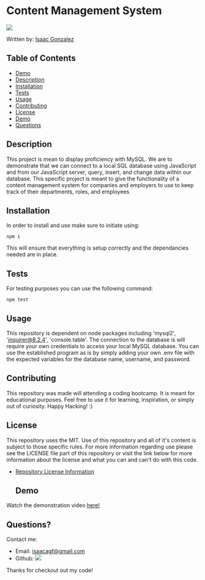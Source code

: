 
  # Content Management System
  <a href="https://opensource.org/licenses/MIT"><img src="https://img.shields.io/badge/License-MIT-blue"></a>
  
  Written by: [Isaac Gonzalez](IsaacAGonzalez)
  
  ## Table of Contents
  - [Demo](#Demo)
  - [Description](#Description)
  - [Installation](#Installation)
  - [Tests](#Tests)
  - [Usage](#Usage)
  - [Contributing](#Contributing)
  - [License](#License)
  - [Demo](#Demo)
  - [Questions](#Questions)
  
  ## Description
  This project is mean to display proficiency with MySQL. We are to demonstrate that we can connect to a local SQL database using JavaScript and from our JavaScript server, query, insert, and change data within our database. This specific project is meant to give the functionality of a content management system for companies and employers to use to keep track of their departments, roles, and employees

  ## Installation
  In order to install and use make sure to initiate using: 
  ```
  npm i
  ```
  This will ensure that everything is setup correctly and the dependancies needed are in place.

  ## Tests
  For testing purposes you can use the following command:
  ```
  npm test
  ```

  ## Usage
  This repository is dependent on node packages including 'mysql2', 'inquirer@8.2.4', 'console.table'. The connection to the database is will require your own credentials to access your local MySQL database. You can use the established program as is by simply adding your own .env file with the expected variables for the database name, username, and password.

  ## Contributing 
  This repository was made will attending a coding bootcamp. It is meant for educational purposes. Feel free to use it for learning, inspiration, or simply out of curiosity. Happy Hacking! :)

  ## License
  This repository uses the MIT. Use of this repository and all of it's content is subject to those specific rules.
  For more information regarding use please see the LICENSE file part of this repository or visit the link below for more information about the license and what you can and can't do with this code.
  - [Repository License Information](https://opensource.org/licenses/MIT)
  
    ## Demo
  Watch the demonstration video [here!](https://watch.screencastify.com/v/ygsMfuxQB0mAmuHt0MFu)

  ## Questions?
  Contact me: 
  - Email: isaacagf@gmail.com
  - Github: <a href="https://github.com/IsaacAGonzalez"><img src="https://img.shields.io/badge/Profile-IsaacAGonzalez-blue?logo=github"></a>

  Thanks for checkout out my code!
  